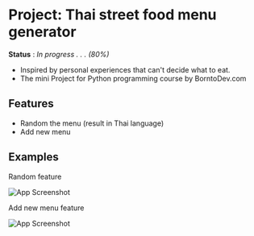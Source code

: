 # Project: Thai street food menu generator
**Status** : *In progress . . . (80%)*
- Inspired by personal experiences that can't decide what to eat.
- The mini Project for Python programming course by BorntoDev.com

## Features
- Random the menu (result in Thai language)
- Add new menu

## Examples
Random feature

![App Screenshot](https://drive.google.com/uc?id=1bjkzXK6RA8NPYWYkbkOxbSr5j0CjZvt7)

Add new menu feature

![App Screenshot](https://drive.google.com/uc?id=1zctRAk_G3187_9DqO1NhhfzNFhQaVqCx)

